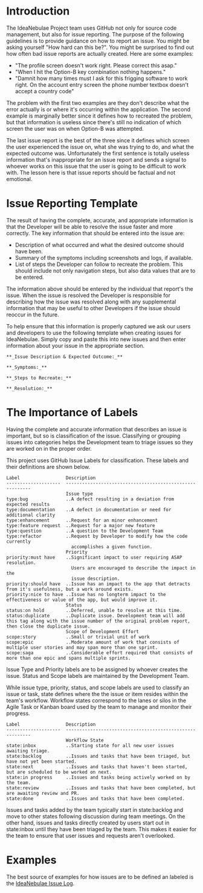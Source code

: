 # Introduction
The IdeaNebulae Project team uses GitHub not only for source code management, but also for issue reporting. The purpose of the following guidelines is to provide guidance on how to report an issue. You might be asking yourself "How hard can this be?". You might be surprised to find out how often bad issue reports are actually created. Here are some examples:

- "The profile screen doesn't work right. Please correct this asap."
- "When I hit the Option-B key combination nothing happens."
- "Damnit how many times must I ask for this frigging software to work right. On the account entry screen the phone number textbox doesn't accept a country code"

The problem with the first two examples are they don't describe what the error actually is or where it's occurring within the application. The second example is marginally better since it defines how to recreated the problem, but that information is useless since there's still no indication of which screen the user was on when Option-B was attempted.

The last issue report is the best of the three since it defines which screen the user experienced the issue on, what she was trying to do, and what the expected outcome was. Unfortunately the first sentence is totally useless information that's inappropriate for an issue report and sends a signal to whoever works on this issue that the user is going to be difficult to work with. The lesson here is that issue reports should be factual and not emotional. 

# Issue Reporting Template
The result of having the complete, accurate, and appropriate information is that the Developer will be able to resolve the issue faster and more correctly. The key information that should be entered into the issue are:

- Description of what occurred and what the desired outcome should have been.
- Summary of the symptoms including screenshots and logs, if available.
- List of steps the Developer can follow to recreate the problem. This should include not only navigation steps, but also data values that are to be entered. 

The information above should be entered by the individual that report's the issue. When the issue is resolved the Developer is responsible for describing how the issue was resolved along with any supplemental information that may be useful to other Developers if the issue should reoccur in the future.

To help ensure that this information is properly captured we ask our users and developers to use the following template when creating issues for IdeaNebulae. Simply copy and paste this into new issues and then enter information about your issue in the appropriate section.
```
**_Issue Description & Expected Outcome:_** 

**_Symptoms:_**

**_Steps to Recreate:_** 

**_Resolution:_** 
```
# The Importance of Labels
Having the complete and accurate information that describes an issue is important, but so is classification of the issue. Classifying or grouping issues into categories helps the Development team to triage issues so they are worked on in the proper order. 

This project uses GitHub Issue Labels for classification. These labels and their definitions are shown below.
```
Label                 Description 
--------------------  ---------------------------------------------------------
                      Issue type
type:bug              ..A defect resulting in a deviation from expected results
type:documentation    ..A defect in documentation or need for additional clarity
type:enhancement      ..Request for an minor enhancement
type:feature request  ..Request for a major new feature
type:question         ..A question to the Development Team
type:refactor         ..Request by Developer to modify how the code currently
                        accomplishes a given function.
                      Priority
priority:must have    ..Significant impact to user requiring ASAP resolution.
                        Users are encouraged to describe the impact in the
                        issue description.
priority:should have  ..Issue has an impact to the app that detracts from it's usefulness, but a work around exists.
priority:nice to have ..Issue has no longterm impact to the effectiveness or value of the app, but would improve it.
                      Status
status:on hold        ..Deferred, unable to resolve at this time.
status:duplicate      ..Duplicate issue. Development team will add this tag along with the issue number of the original problem report, then close the duplicate issue.
                      Scope of Development Effort
scope:story           ..Small or trivial unit of work
scope:epic            ..Moderate amount of work that consists of multiple user stories and may span more than one sprint.
scope:saga            ..Considerable effort required that consists of more than one epic and spans multiple sprints.
```
Issue Type and Priority labels are to be assigned by whoever creates the issue. Status and Scope labels are maintained by the Development Team.

While issue type, priority, status, and scope labels are used to classify an issue or task, state defines where the the issue or item resides within the team's workflow. Workflow states correspond to the lanes or silos in the Agile Task or Kanban board used by the team to manage and monitor their progress.
```
Label                 Description 
--------------------  ---------------------------------------------------------
                      Workflow State
state:inbox           ..Starting state for all new user issues awaiting triage.
state:backlog         ..Issues and tasks that have been triaged, but have not yet been started.
state:next            ..Issues and tasks that haven't been started, but are scheduled to be worked on next.
state:in progress     ..Issues and tasks being actively worked on by the team.
state:review          ..Issues and tasks that have been completed, but are awaiting review and PR.
state:done            ..Issues and tasks that have been completed.
```
Issues and tasks added by the team typically start in state:backlog and move to other states following discussion during team meetings. On the other hand, issues and tasks directly created by users start out in state:inbox until they have been triaged by the team. This makes it easier for the team to ensure that user issues and requests aren't overlooked.

# Examples

The best source of examples for how issues are to be defined an labeled is the [IdeaNebulae Issue Log](https://github.com/Chingu-cohorts/voyage2-bears-27/issues).